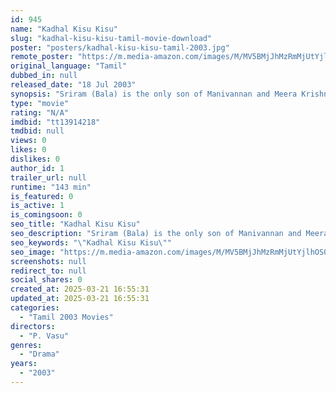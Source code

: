 ```yaml
---
id: 945
name: "Kadhal Kisu Kisu"
slug: "kadhal-kisu-kisu-tamil-movie-download"
poster: "posters/kadhal-kisu-kisu-tamil-2003.jpg"
remote_poster: "https://m.media-amazon.com/images/M/MV5BMjJhMzRmMjUtYjlhOS00YmY3LTk1YjUtNWI1NjZmYjVlMzFkXkEyXkFqcGdeQXVyMTEzNzg0Mjkx._V1_SX300.jpg"
original_language: "Tamil"
dubbed_in: null
released_date: "18 Jul 2003"
synopsis: "Sriram (Bala) is the only son of Manivannan and Meera Krishnan who is very fond of his parents. The family is settled in Malaysia and Sriram studies in a college. Indu (Charmy Kaur) is the daughter of a rich businessman Karunakara..."
type: "movie"
rating: "N/A"
imdbid: "tt13914218"
tmdbid: null
views: 0
likes: 0
dislikes: 0
author_id: 1
trailer_url: null
runtime: "143 min"
is_featured: 0
is_active: 1
is_comingsoon: 0
seo_title: "Kadhal Kisu Kisu"
seo_description: "Sriram (Bala) is the only son of Manivannan and Meera Krishnan who is very fond of his parents. The family is settled in Malaysia and Sriram studies in a college. Indu (Charmy Kaur) is the daughter of a rich businessman Karunakara..."
seo_keywords: "\"Kadhal Kisu Kisu\""
seo_image: "https://m.media-amazon.com/images/M/MV5BMjJhMzRmMjUtYjlhOS00YmY3LTk1YjUtNWI1NjZmYjVlMzFkXkEyXkFqcGdeQXVyMTEzNzg0Mjkx._V1_SX300.jpg"
screenshots: null
redirect_to: null
social_shares: 0
created_at: 2025-03-21 16:55:31
updated_at: 2025-03-21 16:55:31
categories:
  - "Tamil 2003 Movies"
directors:
  - "P. Vasu"
genres:
  - "Drama"
years:
  - "2003"
---
```

